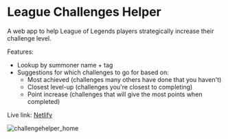 # League Challenges Helper
A web app to help League of Legends players strategically increase their challenge level.

Features:
 - Lookup by summoner name + tag
 - Suggestions for which challenges to go for based on:
    * Most achieved (challenges many others have done that you haven't)
    * Closest level-up (challenges you're closest to completing)
    * Point increase (challenges that will give the most points when completed)

Live link: [Netlify](https://lolchallengehelper.netlify.app/)

![challengehelper_home](https://github.com/user-attachments/assets/359461a3-c007-4d66-8642-5286f1289ae9)
